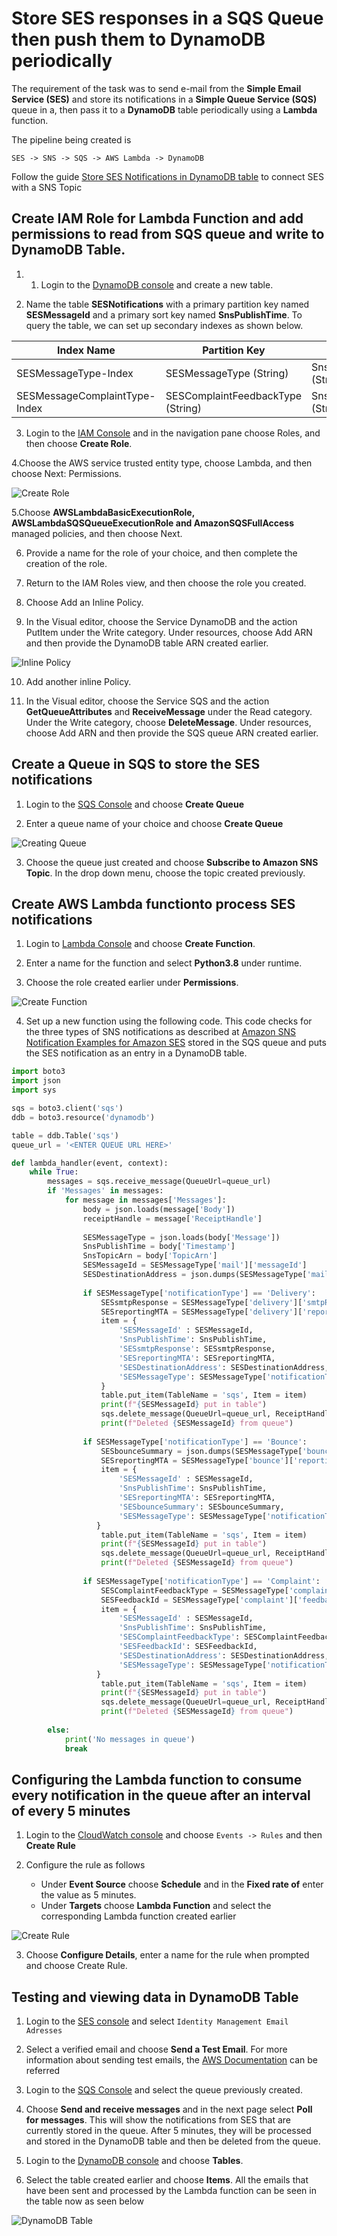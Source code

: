 # Store SES responses in a SQS Queue then push them to DynamoDB periodically

The requirement of the task was to send e-mail from the **Simple Email Service (SES)** and store its notifications in a **Simple Queue Service (SQS)** queue in a, then pass it to a **DynamoDB** table periodically using a **Lambda** function.

The pipeline being created is 
```
SES -> SNS -> SQS -> AWS Lambda -> DynamoDB
```

Follow the guide [Store SES Notifications in DynamoDB table](/Amazon%20Web%20Services/Pipeline%20to%20store%20SES%20responses%20to%20DynamoDB%20Table.md) to connect SES with a SNS Topic

## Create IAM Role for Lambda Function and add permissions to read from SQS queue and write to DynamoDB Table.

1. 1. Login to the [DynamoDB console](https://console.aws.amazon.com/dynamodb/home) and create a new table.

2. Name the table **SESNotifications** with a primary partition key named **SESMessageId** and a primary sort key named **SnsPublishTime**. To query the table, we can set up secondary indexes as shown below.

| Index Name                    | Partition Key                     | Sort Key                |
|-------------------------------|-----------------------------------|-------------------------|
| SESMessageType-Index          | SESMessageType (String)           | SnsPublishTime (String) |
| SESMessageComplaintType-Index | SESComplaintFeedbackType (String) | SnsPublishTime (String) |

3. Login to the [IAM Console](https://console.aws.amazon.com/iam/home?) and in the navigation pane choose Roles, and then choose **Create Role**.

4.Choose the AWS service trusted entity type, choose Lambda, and then choose Next: Permissions.

![Create Role](/screenshots/Amazon%20Web%20Services/Create%20role.png)

5.Choose **AWSLambdaBasicExecutionRole, AWSLambdaSQSQueueExecutionRole and AmazonSQSFullAccess** managed policies, and then choose Next.

6. Provide a name for the role of your choice, and then complete the creation of the role.

7. Return to the IAM Roles view, and then choose the role you created.

8. Choose Add an Inline Policy.

9. In the Visual editor, choose the Service DynamoDB and the action PutItem under the Write category. Under resources, choose Add ARN and then provide the DynamoDB table ARN created earlier.

![Inline Policy](/screenshots/Amazon%20Web%20Services/Inline%20Policy.png)

10. Add another inline Policy.

11. In the Visual editor, choose the Service SQS and the action **GetQueueAttributes** and **ReceiveMessage** under the Read category. Under the Write category, choose **DeleteMessage**. Under resources, choose Add ARN and then provide the SQS queue ARN created earlier.


## Create a Queue in SQS to store the SES notifications

1. Login to the [SQS Console](https://ap-south-1.console.aws.amazon.com/sqs/v2/home) and choose **Create Queue**

2. Enter a queue name of your choice and choose **Create Queue**

![Creating Queue](/screenshots/Amazon%20Web%20Services/Create%20Queue.png)

3. Choose the queue just created and choose **Subscribe to Amazon SNS Topic**. In the drop down menu, choose the topic created previously.


## Create AWS Lambda functionto process SES notifications

1. Login to [Lambda Console](https://ap-south-1.console.aws.amazon.com/lambda/home) and choose **Create Function**.

2. Enter a name for the function and select **Python3.8** under runtime. 

3. Choose the role created earlier under **Permissions**.

![Create Function](/screenshots/Amazon%20Web%20Services/Create%20Function%20Python.png)

4. Set up a new function using the following code. This code checks for the three types of SNS notifications as described at [Amazon SNS Notification Examples for Amazon SES](https://docs.aws.amazon.com/ses/latest/DeveloperGuide/notification-examples.html) stored in the SQS queue and puts the SES notification as an entry in a DynamoDB table.

```python
import boto3
import json
import sys

sqs = boto3.client('sqs')
ddb = boto3.resource('dynamodb')

table = ddb.Table('sqs')
queue_url = '<ENTER QUEUE URL HERE>'

def lambda_handler(event, context):
    while True:
        messages = sqs.receive_message(QueueUrl=queue_url)
        if 'Messages' in messages:
            for message in messages['Messages']:
                body = json.loads(message['Body'])
                receiptHandle = message['ReceiptHandle']
                
                SESMessageType = json.loads(body['Message'])
                SnsPublishTime = body['Timestamp']
                SnsTopicArn = body['TopicArn']
                SESMessageId = SESMessageType['mail']['messageId']
                SESDestinationAddress = json.dumps(SESMessageType['mail']['destination'])
            
                if SESMessageType['notificationType'] == 'Delivery':
                    SESsmtpResponse = SESMessageType['delivery']['smtpResponse']
                    SESreportingMTA = SESMessageType['delivery']['reportingMTA']
                    item = {
                        'SESMessageId' : SESMessageId, 
			            'SnsPublishTime': SnsPublishTime, 
			            'SESsmtpResponse': SESsmtpResponse,
			            'SESreportingMTA': SESreportingMTA,
			            'SESDestinationAddress': SESDestinationAddress, 
			            'SESMessageType': SESMessageType['notificationType'],
                    }
                    table.put_item(TableName = 'sqs', Item = item)
                    print(f"{SESMessageId} put in table")
                    sqs.delete_message(QueueUrl=queue_url, ReceiptHandle=receiptHandle)
                    print(f"Deleted {SESMessageId} from queue")
                    
                if SESMessageType['notificationType'] == 'Bounce':
                    SESbounceSummary = json.dumps(SESMessageType['bounce']['bouncedRecipients'])
                    SESreportingMTA = SESMessageType['bounce']['reportingMTA']
                    item = {
                        'SESMessageId' : SESMessageId, 
			            'SnsPublishTime': SnsPublishTime,
			            'SESreportingMTA': SESreportingMTA,
			            'SESbounceSummary': SESbounceSummary, 
			            'SESMessageType': SESMessageType['notificationType'],
                   }
                    table.put_item(TableName = 'sqs', Item = item)
                    print(f"{SESMessageId} put in table")
                    sqs.delete_message(QueueUrl=queue_url, ReceiptHandle=receiptHandle)
                    print(f"Deleted {SESMessageId} from queue")
                
                if SESMessageType['notificationType'] == 'Complaint':
                    SESComplaintFeedbackType = SESMessageType['complaint']['complaintFeedbackType']
                    SESFeedbackId = SESMessageType['complaint']['feedbackId']
                    item = {
                        'SESMessageId' : SESMessageId, 
			            'SnsPublishTime': SnsPublishTime, 
			            'SESComplaintFeedbackType': SESComplaintFeedbackType,
			            'SESFeedbackId': SESFeedbackId,
			            'SESDestinationAddress': SESDestinationAddress, 
			            'SESMessageType': SESMessageType['notificationType'],
                   }
                    table.put_item(TableName = 'sqs', Item = item)
                    print(f"{SESMessageId} put in table")
                    sqs.delete_message(QueueUrl=queue_url, ReceiptHandle=receiptHandle)
                    print(f"Deleted {SESMessageId} from queue")
    
        else:
            print('No messages in queue')
            break
```


## Configuring the Lambda function to consume every notification in the queue after an interval of every 5 minutes

1. Login to the [CloudWatch console](https://ap-south-1.console.aws.amazon.com/cloudwatch/home) and choose `Events -> Rules` and then **Create Rule**

2. Configure the rule as follows
    - Under **Event Source** choose **Schedule** and in the **Fixed rate of** enter the value as 5 minutes.
    - Under **Targets** choose **Lambda Function** and select the corresponding Lambda function created earlier

![Create Rule](\screenshots\Amazon%20Web%20Services\Create%20Event%20Rule.png)

3. Choose **Configure Details**, enter a name for the rule when prompted and choose Create Rule.

## Testing and viewing data in DynamoDB Table

1. Login to the [SES console](https://ap-south-1.console.aws.amazon.com/ses/home) and select `Identity Management Email Adresses`

2. Select a verified email and choose **Send a Test Email**. For more information about sending test emails, the [AWS Documentation](https://docs.aws.amazon.com/ses/latest/DeveloperGuide/send-email-simulator.html) can be referred

3. Login to the [SQS Console](https://ap-south-1.console.aws.amazon.com/sqs/v2/home) and select the queue previously created.

4. Choose **Send and receive messages** and in the next page select **Poll for messages**. This will show the notifications from SES that are currently stored in the queue. After 5 minutes, they will be processed and stored in the DynamoDB table and then be deleted from the queue.

3. Login to the [DynamoDB console](https://console.aws.amazon.com/dynamodb/home) and choose **Tables**.

4. Select the table created earlier and choose **Items**. All the emails that have been sent and processed by the Lambda function can be seen in the table now as seen below

![DynamoDB Table](/screenshots/Amazon%20Web%20Services/DynamoDB%20Table.png)
